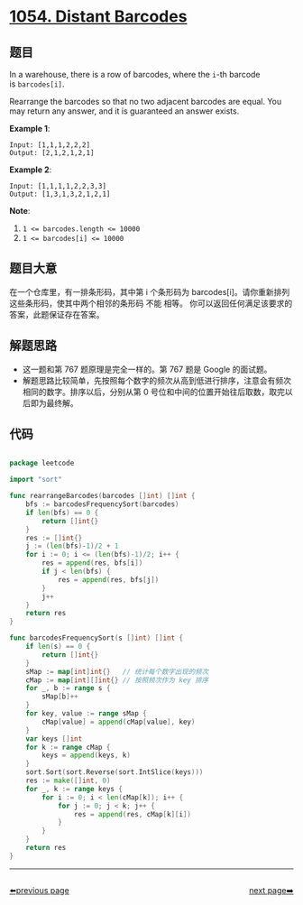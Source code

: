 # [1054. Distant Barcodes](https://leetcode.com/problems/distant-barcodes/)


## 题目

In a warehouse, there is a row of barcodes, where the `i`-th barcode is `barcodes[i]`.

Rearrange the barcodes so that no two adjacent barcodes are equal. You may return any answer, and it is guaranteed an answer exists.

**Example 1**:

    Input: [1,1,1,2,2,2]
    Output: [2,1,2,1,2,1]

**Example 2**:

    Input: [1,1,1,1,2,2,3,3]
    Output: [1,3,1,3,2,1,2,1]

**Note**:

1. `1 <= barcodes.length <= 10000`
2. `1 <= barcodes[i] <= 10000`


## 题目大意

在一个仓库里，有一排条形码，其中第 i 个条形码为 barcodes[i]。请你重新排列这些条形码，使其中两个相邻的条形码 不能 相等。 你可以返回任何满足该要求的答案，此题保证存在答案。



## 解题思路


- 这一题和第 767 题原理是完全一样的。第 767 题是 Google 的面试题。
- 解题思路比较简单，先按照每个数字的频次从高到低进行排序，注意会有频次相同的数字。排序以后，分别从第 0 号位和中间的位置开始往后取数，取完以后即为最终解。


## 代码

```go

package leetcode

import "sort"

func rearrangeBarcodes(barcodes []int) []int {
	bfs := barcodesFrequencySort(barcodes)
	if len(bfs) == 0 {
		return []int{}
	}
	res := []int{}
	j := (len(bfs)-1)/2 + 1
	for i := 0; i <= (len(bfs)-1)/2; i++ {
		res = append(res, bfs[i])
		if j < len(bfs) {
			res = append(res, bfs[j])
		}
		j++
	}
	return res
}

func barcodesFrequencySort(s []int) []int {
	if len(s) == 0 {
		return []int{}
	}
	sMap := map[int]int{}   // 统计每个数字出现的频次
	cMap := map[int][]int{} // 按照频次作为 key 排序
	for _, b := range s {
		sMap[b]++
	}
	for key, value := range sMap {
		cMap[value] = append(cMap[value], key)
	}
	var keys []int
	for k := range cMap {
		keys = append(keys, k)
	}
	sort.Sort(sort.Reverse(sort.IntSlice(keys)))
	res := make([]int, 0)
	for _, k := range keys {
		for i := 0; i < len(cMap[k]); i++ {
			for j := 0; j < k; j++ {
				res = append(res, cMap[k][i])
			}
		}
	}
	return res
}

```



----------------------------------------------
<div style="display: flex;justify-content: space-between;align-items: center;">
<p><a href="https://books.halfrost.com/leetcode/ChapterFour/1000~1099/1052.Grumpy-Bookstore-Owner/">⬅️previous page</a></p>
<p><a href="https://books.halfrost.com/leetcode/ChapterFour/1000~1099/1073.Adding-Two-Negabinary-Numbers/">next page➡️</a></p>
</div>
